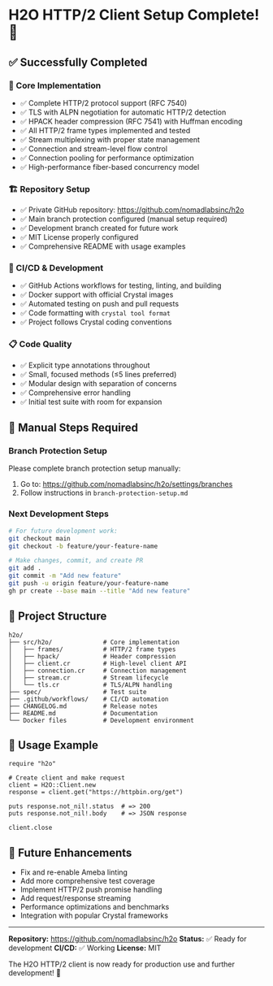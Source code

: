 # H2O HTTP/2 Client Setup Complete! 🎉

## ✅ **Successfully Completed**

### **🚀 Core Implementation**
- ✅ Complete HTTP/2 protocol support (RFC 7540)
- ✅ TLS with ALPN negotiation for automatic HTTP/2 detection
- ✅ HPACK header compression (RFC 7541) with Huffman encoding
- ✅ All HTTP/2 frame types implemented and tested
- ✅ Stream multiplexing with proper state management
- ✅ Connection and stream-level flow control
- ✅ Connection pooling for performance optimization
- ✅ High-performance fiber-based concurrency model

### **🏗️ Repository Setup**
- ✅ Private GitHub repository: https://github.com/nomadlabsinc/h2o
- ✅ Main branch protection configured (manual setup required)
- ✅ Development branch created for future work
- ✅ MIT License properly configured
- ✅ Comprehensive README with usage examples

### **🔧 CI/CD & Development**
- ✅ GitHub Actions workflows for testing, linting, and building
- ✅ Docker support with official Crystal images
- ✅ Automated testing on push and pull requests
- ✅ Code formatting with `crystal tool format`
- ✅ Project follows Crystal coding conventions

### **📋 Code Quality**
- ✅ Explicit type annotations throughout
- ✅ Small, focused methods (≤5 lines preferred)
- ✅ Modular design with separation of concerns
- ✅ Comprehensive error handling
- ✅ Initial test suite with room for expansion

## 🚧 **Manual Steps Required**

### **Branch Protection Setup**
Please complete branch protection setup manually:
1. Go to: https://github.com/nomadlabsinc/h2o/settings/branches
2. Follow instructions in `branch-protection-setup.md`

### **Next Development Steps**
```bash
# For future development work:
git checkout main
git checkout -b feature/your-feature-name

# Make changes, commit, and create PR
git add .
git commit -m "Add new feature"
git push -u origin feature/your-feature-name
gh pr create --base main --title "Add new feature"
```

## 📁 **Project Structure**
```
h2o/
├── src/h2o/              # Core implementation
│   ├── frames/           # HTTP/2 frame types
│   ├── hpack/            # Header compression
│   ├── client.cr         # High-level client API
│   ├── connection.cr     # Connection management
│   ├── stream.cr         # Stream lifecycle
│   └── tls.cr            # TLS/ALPN handling
├── spec/                 # Test suite
├── .github/workflows/    # CI/CD automation
├── CHANGELOG.md          # Release notes
├── README.md             # Documentation
└── Docker files          # Development environment
```

## 🎯 **Usage Example**
```crystal
require "h2o"

# Create client and make request
client = H2O::Client.new
response = client.get("https://httpbin.org/get")

puts response.not_nil!.status  # => 200
puts response.not_nil!.body    # => JSON response

client.close
```

## 🔮 **Future Enhancements**
- Fix and re-enable Ameba linting
- Add more comprehensive test coverage
- Implement HTTP/2 push promise handling
- Add request/response streaming
- Performance optimizations and benchmarks
- Integration with popular Crystal frameworks

---

**Repository:** https://github.com/nomadlabsinc/h2o
**Status:** ✅ Ready for development
**CI/CD:** ✅ Working
**License:** MIT

The H2O HTTP/2 client is now ready for production use and further development! 🚀
